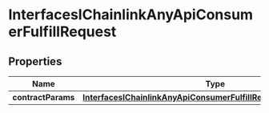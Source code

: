 

# InterfacesIChainlinkAnyApiConsumerFulfillRequest

## Properties

Name | Type | Description | Notes
------------ | ------------- | ------------- | -------------
**contractParams** | [**InterfacesIChainlinkAnyApiConsumerFulfillRequestContractParams**](InterfacesIChainlinkAnyApiConsumerFulfillRequestContractParams.md) |  | 




